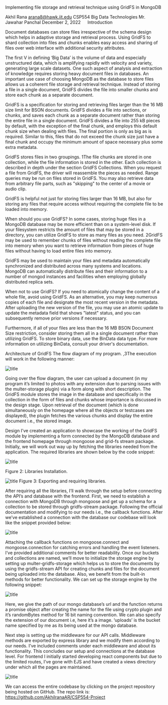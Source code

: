 
Implementing file storage and retrieval technique using GridFS in MongoDB



Akhil Rana
arana8@hawk.iit.edu
CSP554 Big Data Technologies
Mr. Jawahar Panchal
December 2, 2022
 
Introduction
	
Document databases can store files irrespective of the schema design which helps in adaptive storage and retrieval process. Using GridFS to shard collection into files and chunks enables easy access and sharing of files over web interface with additional security attributes.

The first V in defining ‘Big Data’ is the volume of data and especially unstructured data, which is amplifying rapidly with velocity and variety, generating large scale datasets. One such aspect of analysis and extraction of knowledge requires storing heavy document files in databases. An important use case of choosing MongoDB as the database to store files allows us a coherent file storage and retrieval technique. Instead of storing a file in a single document, GridFS divides the file into smaller chunks and store each chunk as a separate document.

GridFS is a specification for storing and retrieving files larger than the 16 MB size limit for BSON documents. GridFS divides a file into sections, or chunks, and saves each chunk as a separate document rather than storing the entire file in a single document. GridFS divides a file into 255 kB pieces by default, with the exception of the final chunk, and employs this default chunk size when dealing with files. The final portion is only as big as is required. Similar to this, files that do not exceed the chunk size just have a final chunk and occupy the minimum amount of space necessary plus some extra metadata.

GridFS stores files in two groupings. 1The file chunks are stored in one collection, while the file information is stored in the other. Each collection is described in depth under the section GridFS Collections. When you request a file from GridFS, the driver will reassemble the pieces as needed. Range queries may be run on files stored in GridFS. You may also retrieve data from arbitrary file parts, such as "skipping" to the center of a movie or audio clip.

GridFS is helpful not just for storing files larger than 16 MB, but also for storing any files that require access without requiring the complete file to be loaded into memory.

When should you use GridFS?
In some cases, storing huge files in a MongoDB database may be more efficient than on a system-level disk. If your filesystem restricts the amount of files that may be stored in a directory, you can utilize GridFS to store as many files as you need. 2GridFS may be used to remember chunks of files without reading the complete file into memory when you want to retrieve information from pieces of huge files without having to load entire files into memory.

GridFS may be used to maintain your files and metadata automatically synchronized and distributed across many systems and locations. MongoDB can automatically distribute files and their information to a number of mongod instances and facilities when employing globally distributed replica sets.

When not to use GridFS?
If you need to atomically change the content of a whole  file, avoid using GridFS. As an alternative, you may keep numerous copies of each file and designate the most recent version in the metadata. After uploading the new version of the file, you may use an atomic update to update the metadata field that shows "latest" status, and you can subsequently remove prior versions if necessary.

Furthermore, if all of your files are less than the 16 MB BSON Document Size restriction, consider storing them all in a single document rather than utilizing GridFS. To store binary data, use the BinData data type. For more information on utilizing BinData, consult your driver's documentation.

Architecture of GridFS
The flow diagram of my program.  ,3The execution will work in the following manner:






![title](Images/GridFS_Diagram_2.drawio.png)








Going over the flow diagram, the user can upload a document (in my program it’s limited to photos with any extension due to parsing issues with the multer-storage plugin) via a form along with short description. The GridFS module stores the image in the database and specifically in the collection in the form of files and chunks whose importance is discussed in the design stage. Upon retrieval of the document (which is done simultaneously on the homepage where all the objects or testcases are displayed), the plugin fetches the various chunks and display the entire document i.e., the stored image.

Design
I’ve created an application to showcase the working of the GridFS module by implementing a form connected by the MongoDB database and the frontend homepage through mongoose and grid-fs stream package. Initially, we will work out way up by fetching the libraries needed from the application. The required libraries are shown below by the code snippet:
 

![title](Images/Screenshot_2022-11-12_at_2.37.14_PM.png)

Figure 2: Libraries Installation.
 

![title](Images/Screenshot_2022-12-02_at_6.33.01_PM.png)
Figure 3: Exporting and requiring libraries.

After requiring all the libraries, I’ll walk through the setup before connecting the API’s and database with the frontend. First, we need to establish a connection with MongoDB through mongoose and get up a schema for a collection to be stored through gridfs-stream package. Following the official documentation and modifying to our needs i.e., the callback functions. After we’ve established a connection with the database our codebase will look like the snippet provided below:

![title](Images/Screenshot_2022-12-02_at_6.46.53_PM.png)
 
Attaching the callback functions on mongoose.connect and mongoose.connection for catching errors and handling the event listeners. I’ve provided additional comments for better readability. Once our buckets and collections are named, we’ll move to initialize the storage engine by setting up multer-gridfs-storage which helps us to store the documents by using the gridfs-stream API for creating chunks and files for the document being uploaded into the database. Also, we benefit from the built-in methods for better functionality. We can set up the storage engine by the following snippet:

![title](Images/Screenshot_2022-12-02_at_7.03.17_PM.png)
 
Here, we give the path of our mongo database’s url and the function returns a promise object after creating the name for the file using crypto plugin and it’s randomBytes method for 16 bit naming convention. We can also specify the extension of our document i.e, here it’s a image. ‘uploads’ is the bucket name specified by me as its being used at the mongo database.

Next step is setting up the middleware for our API calls. Middleware methods are exported by express library and we modify them according to our needs. I’ve included comments under each middleware and about its functionality. This concludes our setup and connections at the database level. For frontend I initially started developing react components but due to the limited routes, I’ve gone with EJS and have created a views directory under which all the pages are maintained.

![title](Images/Screenshot_2022-12-02_at_7.54.53_PM.png)
 
We can access the entire codebase by clicking on the project repository being hosted on GitHub. The repo link is: https://github.com/AkhilranaAR/CSP554-Project


